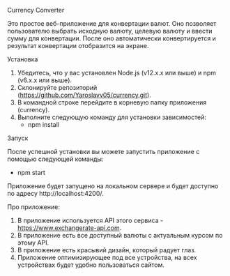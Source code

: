 Currency Converter

Это простое веб-приложение для конвертации валют. Оно позволяет пользователю выбрать исходную валюту, целевую валюту и ввести сумму для конвертации. После оно автоматически конвертируется и результат конвертации отобразится на экране.

Установка

1. Убедитесь, что у вас установлен Node.js (v12.x.x или выше) и npm (v6.x.x или выше).
2. Склонируйте репозиторий (https://github.com/Yaroslavv05/currency.git).
3. В командной строке перейдите в корневую папку приложения (сurrency).
4. Выполните следующую команду для установки зависимостей:
   - npm install

Запуск

После успешной установки вы можете запустить приложение с помощью следующей команды:
   - npm start

Приложение будет запущено на локальном сервере и будет доступно по адресу http://localhost:4200/.

Про приложение:
1. В приложение используется API этого сервиса - https://www.exchangerate-api.com.
2. В приложение есть все доступный валюты с актуальным курсом по этому API.
3. В приложение есть красывий дизайн, который радует глаз.
4. Приложение оптимизирующее под все устройства, на всех устройствах будет удобно пользоваться сайтом.